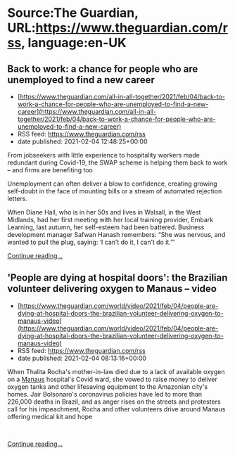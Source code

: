 # Source:The Guardian, URL:https://www.theguardian.com/rss, language:en-UK

## Back to work: a chance for people who are unemployed to find a new career
 - [https://www.theguardian.com/all-in-all-together/2021/feb/04/back-to-work-a-chance-for-people-who-are-unemployed-to-find-a-new-career](https://www.theguardian.com/all-in-all-together/2021/feb/04/back-to-work-a-chance-for-people-who-are-unemployed-to-find-a-new-career)
 - RSS feed: https://www.theguardian.com/rss
 - date published: 2021-02-04 12:48:25+00:00

<p>From jobseekers with little experience to hospitality workers made redundant during Covid-19, the SWAP scheme is helping them back to work – and firms are benefiting too</p><p>Unemployment can often deliver a blow to confidence, creating growing self-doubt in the face of mounting bills or a stream of automated rejection letters.</p><p>When Diane Hall, who is in her 50s and lives in Walsall, in the West Midlands, had her first meeting with her local training provider, Embark Learning, last autumn, her self-esteem had been battered. Business development manager Safwan Hanash remembers: “She was nervous, and wanted to pull the plug, saying: ‘I can’t do it, I can’t do it.’”</p> <a href="https://www.theguardian.com/all-in-all-together/2021/feb/04/back-to-work-a-chance-for-people-who-are-unemployed-to-find-a-new-career">Continue reading...</a>

## 'People are dying at hospital doors': the Brazilian volunteer delivering oxygen to Manaus – video
 - [https://www.theguardian.com/world/video/2021/feb/04/people-are-dying-at-hospital-doors-the-brazilian-volunteer-delivering-oxygen-to-manaus-video](https://www.theguardian.com/world/video/2021/feb/04/people-are-dying-at-hospital-doors-the-brazilian-volunteer-delivering-oxygen-to-manaus-video)
 - RSS feed: https://www.theguardian.com/rss
 - date published: 2021-02-04 08:13:16+00:00

<p>When Thalita Rocha's mother-in-law died due to a lack of available oxygen on a <a href="https://www.theguardian.com/science/audio/2021/feb/02/covid-19-what-can-we-learn-from-manaus-podcast">Manaus</a> hospital's Covid ward, she vowed to raise money to deliver oxygen tanks and other lifesaving equipment to the Amazonian city's homes. Jair Bolsonaro's coronavirus policies have led to&nbsp;more than 226,000&nbsp;deaths in Brazil, and as anger rises on the streets and protesters call for his impeachment, Rocha and other volunteers drive around Manaus offering medical kit and hope<br /></p><p><br /></p> <a href="https://www.theguardian.com/world/video/2021/feb/04/people-are-dying-at-hospital-doors-the-brazilian-volunteer-delivering-oxygen-to-manaus-video">Continue reading...</a>

